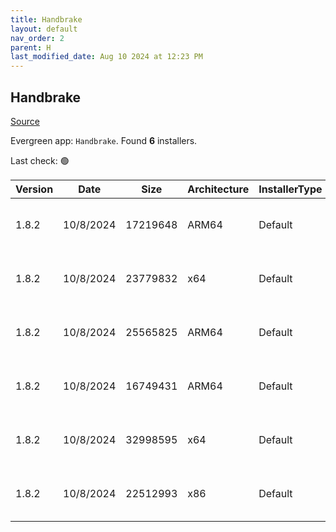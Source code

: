 ```yaml
---
title: Handbrake
layout: default
nav_order: 2
parent: H
last_modified_date: Aug 10 2024 at 12:23 PM
---
```


## Handbrake

[Source](https://handbrake.fr/)

Evergreen app: `Handbrake`. Found **6** installers.

Last check: 🟢

| Version | Date      | Size     | Architecture | InstallerType | Type | URI                                                                                                                                                                                                    |
| ------- | --------- | -------- | ------------ | ------------- | ---- | ------------------------------------------------------------------------------------------------------------------------------------------------------------------------------------------------------ |
| 1.8.2   | 10/8/2024 | 17219648 | ARM64        | Default       | exe  | [https://github.com/HandBrake/HandBrake/releases/download/1.8.2/HandBrake-1.8.2-arm64-Win_GUI.exe](https://github.com/HandBrake/HandBrake/releases/download/1.8.2/HandBrake-1.8.2-arm64-Win_GUI.exe)   |
| 1.8.2   | 10/8/2024 | 23779832 | x64          | Default       | exe  | [https://github.com/HandBrake/HandBrake/releases/download/1.8.2/HandBrake-1.8.2-x86_64-Win_GUI.exe](https://github.com/HandBrake/HandBrake/releases/download/1.8.2/HandBrake-1.8.2-x86_64-Win_GUI.exe) |
| 1.8.2   | 10/8/2024 | 25565825 | ARM64        | Default       | zip  | [https://github.com/HandBrake/HandBrake/releases/download/1.8.2/HandBrake-1.8.2-arm64-Win_GUI.zip](https://github.com/HandBrake/HandBrake/releases/download/1.8.2/HandBrake-1.8.2-arm64-Win_GUI.zip)   |
| 1.8.2   | 10/8/2024 | 16749431 | ARM64        | Default       | zip  | [https://github.com/HandBrake/HandBrake/releases/download/1.8.2/HandBrakeCLI-1.8.2-win-aarch64.zip](https://github.com/HandBrake/HandBrake/releases/download/1.8.2/HandBrakeCLI-1.8.2-win-aarch64.zip) |
| 1.8.2   | 10/8/2024 | 32998595 | x64          | Default       | zip  | [https://github.com/HandBrake/HandBrake/releases/download/1.8.2/HandBrake-1.8.2-x86_64-Win_GUI.zip](https://github.com/HandBrake/HandBrake/releases/download/1.8.2/HandBrake-1.8.2-x86_64-Win_GUI.zip) |
| 1.8.2   | 10/8/2024 | 22512993 | x86          | Default       | zip  | [https://github.com/HandBrake/HandBrake/releases/download/1.8.2/HandBrakeCLI-1.8.2-win-x86_64.zip](https://github.com/HandBrake/HandBrake/releases/download/1.8.2/HandBrakeCLI-1.8.2-win-x86_64.zip)   |
